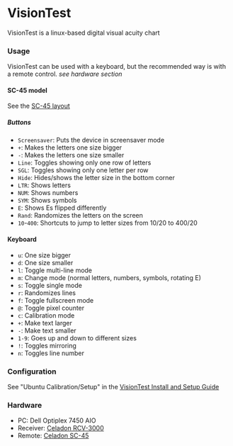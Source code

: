 # VisionTest

VisionTest is a linux-based digital visual acuity chart

### Usage
VisionTest can be used with a keyboard, but the recommended way is with a remote control. *see hardware section*

#### SC-45 model
See the [SC-45 layout](https://raw.githubusercontent.com/Matthiasclee/VisionTest/master/Remote%20Layouts/SC-45%20layout.pdf)

##### Buttons
* `Screensaver`: Puts the device in screensaver mode
* `+`: Makes the letters one size bigger
* `-`: Makes the letters one size smaller
* `Line`: Toggles showing only one row of letters
* `SGL`: Toggles showing only one letter per row
* `Hide`: Hides/shows the letter size in the bottom corner
* `LTR`: Shows letters
* `NUM`: Shows numbers
* `SYM`: Shows symbols
* `E`: Shows Es flipped differently
* `Rand`: Randomizes the letters on the screen
* `10`-`400`: Shortcuts to jump to letter sizes from 10/20 to 400/20

#### Keyboard
* `u`: One size bigger
* `d`: One size smaller
* `l`: Toggle multi-line mode
* `m`: Change mode (normal letters, numbers, symbols, rotating E)
* `s`: Toggle single mode
* `r`: Randomizes lines
* `f`: Toggle fullscreen mode
* `@`: Toggle pixel counter
* `c`: Calibration mode
* `+`: Make text larger
* `-`: Make text smaller
* `1-9`: Goes up and down to different sizes
* `!`: Toggles mirroring
* `n`: Toggles line number

### Configuration
See "Ubuntu Calibration/Setup" in the [VisionTest Install and Setup Guide](https://github.com/Matthiasclee/VisionTest/blob/master/docs/VisionTest%20install%20guide.pdf)

### Hardware
* PC: Dell Optiplex 7450 AIO
* Receiver: [Celadon RCV-3000](http://www.celadon.com/infrared-receiver-specs/RCV-3000_USB_receiver_specs.html)
* Remote: [Celadon SC-45](http://www.celadon.com/remote-control-specs/SC-45-remote-control.htm)
